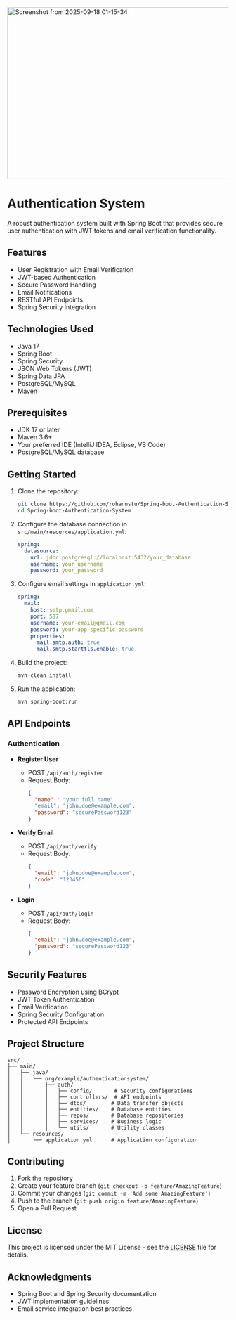 <img width="839" height="391" alt="Screenshot from 2025-09-18 01-15-34" src="https://github.com/user-attachments/assets/40934d32-23e1-4f74-9470-5cfef733d625" />

# Authentication System

A robust authentication system built with Spring Boot that provides secure user authentication with JWT tokens and email verification functionality.

## Features

- User Registration with Email Verification
- JWT-based Authentication
- Secure Password Handling
- Email Notifications
- RESTful API Endpoints
- Spring Security Integration

## Technologies Used

- Java 17
- Spring Boot
- Spring Security
- JSON Web Tokens (JWT)
- Spring Data JPA
- PostgreSQL/MySQL
- Maven

## Prerequisites

- JDK 17 or later
- Maven 3.6+
- Your preferred IDE (IntelliJ IDEA, Eclipse, VS Code)
- PostgreSQL/MySQL database

## Getting Started

1. Clone the repository:
   ```bash
   git clone https://github.com/rohannstu/Spring-boot-Authentication-System.git
   cd Spring-boot-Authentication-System
   ```

2. Configure the database connection in `src/main/resources/application.yml`:
   ```yaml
   spring:
     datasource:
       url: jdbc:postgresql://localhost:5432/your_database
       username: your_username
       password: your_password
   ```

3. Configure email settings in `application.yml`:
   ```yaml
   spring:
     mail:
       host: smtp.gmail.com
       port: 587
       username: your-email@gmail.com
       password: your-app-specific-password
       properties:
         mail.smtp.auth: true
         mail.smtp.starttls.enable: true
   ```

4. Build the project:
   ```bash
   mvn clean install
   ```

5. Run the application:
   ```bash
   mvn spring-boot:run
   ```

## API Endpoints

### Authentication

- **Register User**
  - POST `/api/auth/register`
  - Request Body:
    ```json
    {
      "name" : "your full name"
      "email": "john.doe@example.com",
      "password": "securePassword123"
    }
    ```

- **Verify Email**
  - POST `/api/auth/verify`
  - Request Body:
    ```json
    {
      "email": "john.doe@example.com",
      "code": "123456"
    }
    ```

- **Login**
  - POST `/api/auth/login`
  - Request Body:
    ```json
    {
      "email": "john.doe@example.com",
      "password": "securePassword123"
    }
    ```

## Security Features

- Password Encryption using BCrypt
- JWT Token Authentication
- Email Verification
- Spring Security Configuration
- Protected API Endpoints

## Project Structure

```
src/
├── main/
│   ├── java/
│   │   └── org/example/authenticationsystem/
│   │       ├── auth/
│   │       │   ├── config/       # Security configurations
│   │       │   ├── controllers/  # API endpoints
│   │       │   ├── dtos/        # Data transfer objects
│   │       │   ├── entities/    # Database entities
│   │       │   ├── repos/       # Database repositories
│   │       │   ├── services/    # Business logic
│   │       │   └── utils/       # Utility classes
│   └── resources/
│       └── application.yml      # Application configuration
```

## Contributing

1. Fork the repository
2. Create your feature branch (`git checkout -b feature/AmazingFeature`)
3. Commit your changes (`git commit -m 'Add some AmazingFeature'`)
4. Push to the branch (`git push origin feature/AmazingFeature`)
5. Open a Pull Request

## License

This project is licensed under the MIT License - see the [LICENSE](LICENSE) file for details.

## Acknowledgments

- Spring Boot and Spring Security documentation
- JWT implementation guidelines
- Email service integration best practices
